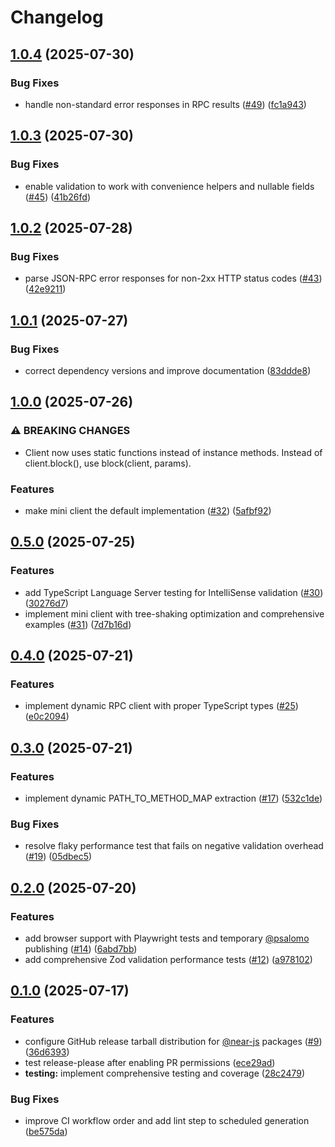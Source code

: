 # Changelog

## [1.0.4](https://github.com/petersalomonsen/near-rpc-typescript/compare/jsonrpc-client-v1.0.3...jsonrpc-client-v1.0.4) (2025-07-30)


### Bug Fixes

* handle non-standard error responses in RPC results ([#49](https://github.com/petersalomonsen/near-rpc-typescript/issues/49)) ([fc1a943](https://github.com/petersalomonsen/near-rpc-typescript/commit/fc1a9430c72c9b2d2908c3a48f351953587fb010))

## [1.0.3](https://github.com/petersalomonsen/near-rpc-typescript/compare/jsonrpc-client-v1.0.2...jsonrpc-client-v1.0.3) (2025-07-30)


### Bug Fixes

* enable validation to work with convenience helpers and nullable fields ([#45](https://github.com/petersalomonsen/near-rpc-typescript/issues/45)) ([41b26fd](https://github.com/petersalomonsen/near-rpc-typescript/commit/41b26fdfeee1be69a5596ecfb5298b15863acd74))

## [1.0.2](https://github.com/petersalomonsen/near-rpc-typescript/compare/jsonrpc-client-v1.0.1...jsonrpc-client-v1.0.2) (2025-07-28)


### Bug Fixes

* parse JSON-RPC error responses for non-2xx HTTP status codes ([#43](https://github.com/petersalomonsen/near-rpc-typescript/issues/43)) ([42e9211](https://github.com/petersalomonsen/near-rpc-typescript/commit/42e9211466bde6da8037a98e37591b173adaa93e))

## [1.0.1](https://github.com/petersalomonsen/near-rpc-typescript/compare/jsonrpc-client-v1.0.0...jsonrpc-client-v1.0.1) (2025-07-27)


### Bug Fixes

* correct dependency versions and improve documentation ([83ddde8](https://github.com/petersalomonsen/near-rpc-typescript/commit/83ddde8c5bbb839e9fcdc43db3ba589d1dadf4a7))

## [1.0.0](https://github.com/petersalomonsen/near-rpc-typescript/compare/jsonrpc-client-v0.5.0...jsonrpc-client-v1.0.0) (2025-07-26)


### ⚠ BREAKING CHANGES

* Client now uses static functions instead of instance methods. Instead of client.block(), use block(client, params).

### Features

* make mini client the default implementation ([#32](https://github.com/petersalomonsen/near-rpc-typescript/issues/32)) ([5afbf92](https://github.com/petersalomonsen/near-rpc-typescript/commit/5afbf92249f93f52fa456882539cb7fadd8c93d2))

## [0.5.0](https://github.com/petersalomonsen/near-rpc-typescript/compare/jsonrpc-client-v0.4.0...jsonrpc-client-v0.5.0) (2025-07-25)


### Features

* add TypeScript Language Server testing for IntelliSense validation ([#30](https://github.com/petersalomonsen/near-rpc-typescript/issues/30)) ([30276d7](https://github.com/petersalomonsen/near-rpc-typescript/commit/30276d7be9028c7eb62d2dbd41e483897474f2c8))
* implement mini client with tree-shaking optimization and comprehensive examples ([#31](https://github.com/petersalomonsen/near-rpc-typescript/issues/31)) ([7d7b16d](https://github.com/petersalomonsen/near-rpc-typescript/commit/7d7b16d429b3174d5831f5d27ac3c59b56370b03))

## [0.4.0](https://github.com/petersalomonsen/near-rpc-typescript/compare/jsonrpc-client-v0.3.0...jsonrpc-client-v0.4.0) (2025-07-21)

### Features

- implement dynamic RPC client with proper TypeScript types ([#25](https://github.com/petersalomonsen/near-rpc-typescript/issues/25)) ([e0c2094](https://github.com/petersalomonsen/near-rpc-typescript/commit/e0c2094640646b2586c584a5e787322eac175d92))

## [0.3.0](https://github.com/petersalomonsen/near-rpc-typescript/compare/jsonrpc-client-v0.2.0...jsonrpc-client-v0.3.0) (2025-07-21)

### Features

- implement dynamic PATH_TO_METHOD_MAP extraction ([#17](https://github.com/petersalomonsen/near-rpc-typescript/issues/17)) ([532c1de](https://github.com/petersalomonsen/near-rpc-typescript/commit/532c1de3fa26ffcbcb1366a7927ccc926a50e780))

### Bug Fixes

- resolve flaky performance test that fails on negative validation overhead ([#19](https://github.com/petersalomonsen/near-rpc-typescript/issues/19)) ([05dbec5](https://github.com/petersalomonsen/near-rpc-typescript/commit/05dbec5880f309b455849fd4154d8c9bf41aa5f0))

## [0.2.0](https://github.com/petersalomonsen/near-rpc-typescript/compare/jsonrpc-client-v0.1.0...jsonrpc-client-v0.2.0) (2025-07-20)

### Features

- add browser support with Playwright tests and temporary [@psalomo](https://github.com/psalomo) publishing ([#14](https://github.com/petersalomonsen/near-rpc-typescript/issues/14)) ([6abd7bb](https://github.com/petersalomonsen/near-rpc-typescript/commit/6abd7bb01b75f431cb3eeaa48aced2f6e7658a34))
- add comprehensive Zod validation performance tests ([#12](https://github.com/petersalomonsen/near-rpc-typescript/issues/12)) ([a978102](https://github.com/petersalomonsen/near-rpc-typescript/commit/a978102aa2cd4fcd81b020df0d153363f04d794b))

## [0.1.0](https://github.com/petersalomonsen/near-rpc-typescript/compare/jsonrpc-client-v0.0.1...jsonrpc-client-v0.1.0) (2025-07-17)

### Features

- configure GitHub release tarball distribution for [@near-js](https://github.com/near-js) packages ([#9](https://github.com/petersalomonsen/near-rpc-typescript/issues/9)) ([36d6393](https://github.com/petersalomonsen/near-rpc-typescript/commit/36d6393c10ccf95ad85fe91ae84354f01e42df93))
- test release-please after enabling PR permissions ([ece29ad](https://github.com/petersalomonsen/near-rpc-typescript/commit/ece29addf43df8a07c13accbffc2097a8f3264cf))
- **testing:** implement comprehensive testing and coverage ([28c2479](https://github.com/petersalomonsen/near-rpc-typescript/commit/28c24799bcbd0992bae837dd82ee6cf0937083a3))

### Bug Fixes

- improve CI workflow order and add lint step to scheduled generation ([be575da](https://github.com/petersalomonsen/near-rpc-typescript/commit/be575da692510bbdd414248b54ce639a4451486d))
